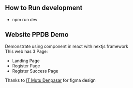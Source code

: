 ## How to Run development
- npm run dev

## Website PPDB Demo
Demonstrate using component in react with nextjs framework <br> 
This web has 3 Page:
- Landing Page
- Register Page
- Register Success Page

Thanks to [IT Mutu Denpasar]((https://www.instagram.com/mutudenpasar/)) for figma design 
